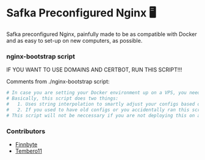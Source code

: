 # Safka Preconfigured Nginx 🖥️ 

Safka preconfigured Nginx, painfully made to be as compatible with Docker and as easy to set-up on new computers, as possible. 

### nginx-bootstrap script 

IF YOU WANT TO USE DOMAINS AND CERTBOT, RUN THIS SCRIPT!!!

Comments from ./nginx-bootstrap script:
```bash
# In case you are setting your Docker environment up on a VPS, you need to run this script! If supplying bad arguments, it will complain and give you a small help print.
# Basically, this script does two things:
#   1. Uses string interpolation to smartly adjust your configs based on what arguments you give to the program
#   2. If you used to have old configs or you accidentally ran this script with typos or something, it backs them up and renames them in a unique, sortable way.
# This script will not be neccessary if you are not deploying this on a production PC. In that case, please use the "docker-compose.dev.yaml" file to build and run your docker containers!
```

### Contributors

* [Finnbyte](https://github.com/finnbyte)
* [Tembero11](https://github.com/Tembero11)


